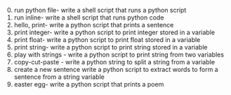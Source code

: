 0. run python file-
write a shell script that runs a python script
1. run inline-
write a shell script that runs python code
2. hello, print-
write a python script that prints a sentence
3. print integer-
write a python script to print integer stored in a variable
4. print float-
write a python script to print float stored in a variable
5. print string-
write a python script to print string stored in a variable
6. play with strings -
write a python script to print string from two variables
7. copy-cut-paste -
write a python string to split a string from a variable
8. create a new sentence
write a python script to extract words to form a sentence from a string variable
9. easter egg-
write a python script that prints a poem
